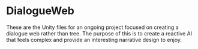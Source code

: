 # DialogueWeb
These are the Unity files for an ongoing project focused on creating a dialogue web rather than tree. The purpose of this is to create a reactive AI that feels complex and provide an interesting narrative design to enjoy. 
